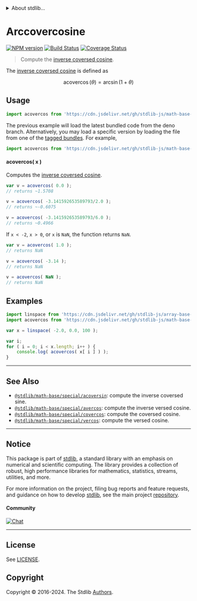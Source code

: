 <!--

@license Apache-2.0

Copyright (c) 2018 The Stdlib Authors.

Licensed under the Apache License, Version 2.0 (the "License");
you may not use this file except in compliance with the License.
You may obtain a copy of the License at

   http://www.apache.org/licenses/LICENSE-2.0

Unless required by applicable law or agreed to in writing, software
distributed under the License is distributed on an "AS IS" BASIS,
WITHOUT WARRANTIES OR CONDITIONS OF ANY KIND, either express or implied.
See the License for the specific language governing permissions and
limitations under the License.

-->


<details>
  <summary>
    About stdlib...
  </summary>
  <p>We believe in a future in which the web is a preferred environment for numerical computation. To help realize this future, we've built stdlib. stdlib is a standard library, with an emphasis on numerical and scientific computation, written in JavaScript (and C) for execution in browsers and in Node.js.</p>
  <p>The library is fully decomposable, being architected in such a way that you can swap out and mix and match APIs and functionality to cater to your exact preferences and use cases.</p>
  <p>When you use stdlib, you can be absolutely certain that you are using the most thorough, rigorous, well-written, studied, documented, tested, measured, and high-quality code out there.</p>
  <p>To join us in bringing numerical computing to the web, get started by checking us out on <a href="https://github.com/stdlib-js/stdlib">GitHub</a>, and please consider <a href="https://opencollective.com/stdlib">financially supporting stdlib</a>. We greatly appreciate your continued support!</p>
</details>

# Arccovercosine

[![NPM version][npm-image]][npm-url] [![Build Status][test-image]][test-url] [![Coverage Status][coverage-image]][coverage-url] <!-- [![dependencies][dependencies-image]][dependencies-url] -->

> Compute the [inverse coversed cosine][inverse-coversed-cosine].

<section class="intro">

The [inverse coversed cosine][inverse-coversed-cosine] is defined as

<!-- <equation class="equation" label="eq:arccovercosine" align="center" raw="\operatorname{acovercos}(\theta) = \arcsin(1+\theta)" alt="Inverse coversed cosine."> -->

```math
\mathop{\mathrm{acovercos}}(\theta) = \arcsin(1+\theta)
```

<!-- <div class="equation" align="center" data-raw-text="\operatorname{acovercos}(\theta) = \arcsin(1+\theta)" data-equation="eq:arccovercosine">
    <img src="https://cdn.jsdelivr.net/gh/stdlib-js/stdlib@bb29798906e119fcb2af99e94b60407a270c9b32/lib/node_modules/@stdlib/math/base/special/acovercos/docs/img/equation_arccovercosine.svg" alt="Inverse coversed cosine.">
    <br>
</div> -->

<!-- </equation> -->

</section>

<!-- /.intro -->



<section class="usage">

## Usage

```javascript
import acovercos from 'https://cdn.jsdelivr.net/gh/stdlib-js/math-base-special-acovercos@deno/mod.js';
```
The previous example will load the latest bundled code from the deno branch. Alternatively, you may load a specific version by loading the file from one of the [tagged bundles](https://github.com/stdlib-js/math-base-special-acovercos/tags). For example,

```javascript
import acovercos from 'https://cdn.jsdelivr.net/gh/stdlib-js/math-base-special-acovercos@v0.2.0-deno/mod.js';
```

#### acovercos( x )

Computes the [inverse coversed cosine][inverse-coversed-cosine].

```javascript
var v = acovercos( 0.0 );
// returns ~1.5708

v = acovercos( -3.141592653589793/2.0 );
// returns ~-0.6075

v = acovercos( -3.141592653589793/6.0 );
// returns ~0.4966
```

If `x < -2`, `x > 0`, or `x` is `NaN`, the function returns `NaN`.

```javascript
var v = acovercos( 1.0 );
// returns NaN

v = acovercos( -3.14 );
// returns NaN

v = acovercos( NaN );
// returns NaN
```

</section>

<!-- /.usage -->

<section class="examples">

## Examples

<!-- eslint no-undef: "error" -->

```javascript
import linspace from 'https://cdn.jsdelivr.net/gh/stdlib-js/array-base-linspace@deno/mod.js';
import acovercos from 'https://cdn.jsdelivr.net/gh/stdlib-js/math-base-special-acovercos@deno/mod.js';

var x = linspace( -2.0, 0.0, 100 );

var i;
for ( i = 0; i < x.length; i++ ) {
    console.log( acovercos( x[ i ] ) );
}
```

</section>

<!-- /.examples -->

<!-- Section for related `stdlib` packages. Do not manually edit this section, as it is automatically populated. -->

<section class="related">

* * *

## See Also

-   <span class="package-name">[`@stdlib/math-base/special/acoversin`][@stdlib/math/base/special/acoversin]</span><span class="delimiter">: </span><span class="description">compute the inverse coversed sine.</span>
-   <span class="package-name">[`@stdlib/math-base/special/avercos`][@stdlib/math/base/special/avercos]</span><span class="delimiter">: </span><span class="description">compute the inverse versed cosine.</span>
-   <span class="package-name">[`@stdlib/math-base/special/covercos`][@stdlib/math/base/special/covercos]</span><span class="delimiter">: </span><span class="description">compute the coversed cosine.</span>
-   <span class="package-name">[`@stdlib/math-base/special/vercos`][@stdlib/math/base/special/vercos]</span><span class="delimiter">: </span><span class="description">compute the versed cosine.</span>

</section>

<!-- /.related -->

<!-- Section for all links. Make sure to keep an empty line after the `section` element and another before the `/section` close. -->


<section class="main-repo" >

* * *

## Notice

This package is part of [stdlib][stdlib], a standard library with an emphasis on numerical and scientific computing. The library provides a collection of robust, high performance libraries for mathematics, statistics, streams, utilities, and more.

For more information on the project, filing bug reports and feature requests, and guidance on how to develop [stdlib][stdlib], see the main project [repository][stdlib].

#### Community

[![Chat][chat-image]][chat-url]

---

## License

See [LICENSE][stdlib-license].


## Copyright

Copyright &copy; 2016-2024. The Stdlib [Authors][stdlib-authors].

</section>

<!-- /.stdlib -->

<!-- Section for all links. Make sure to keep an empty line after the `section` element and another before the `/section` close. -->

<section class="links">

[npm-image]: http://img.shields.io/npm/v/@stdlib/math-base-special-acovercos.svg
[npm-url]: https://npmjs.org/package/@stdlib/math-base-special-acovercos

[test-image]: https://github.com/stdlib-js/math-base-special-acovercos/actions/workflows/test.yml/badge.svg?branch=v0.2.0
[test-url]: https://github.com/stdlib-js/math-base-special-acovercos/actions/workflows/test.yml?query=branch:v0.2.0

[coverage-image]: https://img.shields.io/codecov/c/github/stdlib-js/math-base-special-acovercos/main.svg
[coverage-url]: https://codecov.io/github/stdlib-js/math-base-special-acovercos?branch=main

<!--

[dependencies-image]: https://img.shields.io/david/stdlib-js/math-base-special-acovercos.svg
[dependencies-url]: https://david-dm.org/stdlib-js/math-base-special-acovercos/main

-->

[chat-image]: https://img.shields.io/gitter/room/stdlib-js/stdlib.svg
[chat-url]: https://app.gitter.im/#/room/#stdlib-js_stdlib:gitter.im

[stdlib]: https://github.com/stdlib-js/stdlib

[stdlib-authors]: https://github.com/stdlib-js/stdlib/graphs/contributors

[umd]: https://github.com/umdjs/umd
[es-module]: https://developer.mozilla.org/en-US/docs/Web/JavaScript/Guide/Modules

[deno-url]: https://github.com/stdlib-js/math-base-special-acovercos/tree/deno
[deno-readme]: https://github.com/stdlib-js/math-base-special-acovercos/blob/deno/README.md
[umd-url]: https://github.com/stdlib-js/math-base-special-acovercos/tree/umd
[umd-readme]: https://github.com/stdlib-js/math-base-special-acovercos/blob/umd/README.md
[esm-url]: https://github.com/stdlib-js/math-base-special-acovercos/tree/esm
[esm-readme]: https://github.com/stdlib-js/math-base-special-acovercos/blob/esm/README.md
[branches-url]: https://github.com/stdlib-js/math-base-special-acovercos/blob/main/branches.md

[stdlib-license]: https://raw.githubusercontent.com/stdlib-js/math-base-special-acovercos/main/LICENSE

[inverse-coversed-cosine]: https://en.wikipedia.org/wiki/Versine

<!-- <related-links> -->

[@stdlib/math/base/special/acoversin]: https://github.com/stdlib-js/math-base-special-acoversin/tree/deno

[@stdlib/math/base/special/avercos]: https://github.com/stdlib-js/math-base-special-avercos/tree/deno

[@stdlib/math/base/special/covercos]: https://github.com/stdlib-js/math-base-special-covercos/tree/deno

[@stdlib/math/base/special/vercos]: https://github.com/stdlib-js/math-base-special-vercos/tree/deno

<!-- </related-links> -->

</section>

<!-- /.links -->
